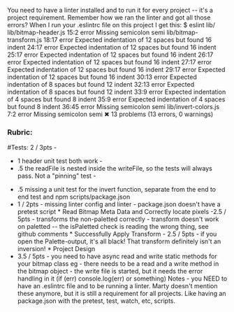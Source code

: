 You need to have a linter installed and to run it for every project -- it's a project requirement. Remember how we ran the linter and got all those errors? When I run your .eslintrc file on this project I get this: $ eslint lib/ lib/bitmap-header.js 
15:2 error Missing semicolon semi lib/bitmap-transform.js 
18:17 error Expected indentation of 12 spaces but found 16 indent 
24:17 error Expected indentation of 12 spaces but found 16 indent 
25:17 error Expected indentation of 12 spaces but found 16 indent 
26:17 error Expected indentation of 12 spaces but found 16 indent 
27:17 error Expected indentation of 12 spaces but found 16 indent 
29:17 error Expected indentation of 12 spaces but found 16 indent 
30:13 error Expected indentation of 8 spaces but found 12 indent 
32:13 error Expected indentation of 8 spaces but found 12 indent 
33:9 error Expected indentation of 4 spaces but found 8 indent 
35:9 error Expected indentation of 4 spaces but found 8 indent 
36:45 error Missing semicolon semi lib/invert-colors.js 
7:2 error Missing semicolon semi ✖ 13 problems (13 errors, 0 warnings)

### Rubric: 
#Tests: 2 / 3pts - 
+ 1 header unit test both work - 
+ .5 the readFile is nested inside the writeFile, so the tests will always pass. Not a "pinning" test - 
- .5 missing a unit test for the invert function, separate from the end to end test and npm scripts/package.json 
- 1 / 2pts - missing linter config and linter - package.json doesn't have a pretest script * Read Bitmap Meta Data and Correctly locate pixels -2.5 / 5pts - transforms the non-paletted correctly - transform doesn't work on paletted -- the isPaletted check is reading the wrong thing, see github comments * Successfully Apply Transform - 2.5 / 5pts - if you open the Palette-output, it's all black! That transform definitely isn't an inversion! * Project Design 
- 3.5 / 5pts - you need to have async read and write static methods for your bitmap class eg - there needs to be a read and a write method in the bitmap object - the write file is started, but it needs the error handling in it (if (err) console.log(err) or something) Notes - you NEED to have an .eslintrc file and to be running a linter. Marty doesn't mention these anymore, but it is still a requirement for all projects. Like having an package.json with the pretest, test, watch, etc, scripts.
